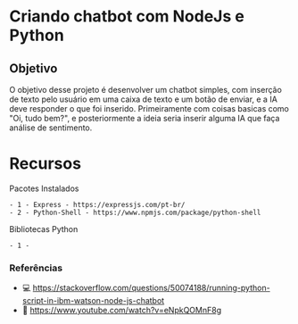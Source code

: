 # Criando chatbot com NodeJs e Python

## Objetivo
<p> O objetivo desse projeto é desenvolver um chatbot simples, com inserção de texto pelo usuário em uma caixa de texto e um botão de enviar, e a IA deve responder o que foi inserido.
Primeiramente com coisas basicas como "Oi, tudo bem?", e posteriormente a ideia seria inserir alguma IA que faça análise de sentimento.</p>

# Recursos
Pacotes Instalados
```
- 1 - Express - https://expressjs.com/pt-br/
- 2 - Python-Shell - https://www.npmjs.com/package/python-shell
```

Bibliotecas Python
```
- 1 - 
```

### Referências
- 💻 https://stackoverflow.com/questions/50074188/running-python-script-in-ibm-watson-node-js-chatbot
- 🤖 https://www.youtube.com/watch?v=eNpkQOMnF8g
